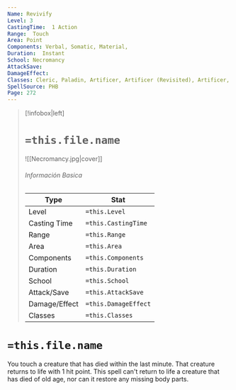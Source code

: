 ```yaml
---
Name: Revivify
Level: 3
CastingTime:  1 Action 
Range:  Touch
Area: Point
Components: Verbal, Somatic, Material, 
Duration:  Instant  
School: Necromancy
AttackSave: 
DamageEffect: 
Classes: Cleric, Paladin, Artificer, Artificer (Revisited), Artificer, 
SpellSource: PHB
Page: 272
---
```


>[!infobox|left]
># `=this.file.name`
>![[Necromancy.jpg|cover]]
> ###### Información Basica
> Type |  Stat |
> ---|---|
> Level | `=this.Level` |
> Casting Time | `=this.CastingTime` |
> Range | `=this.Range` |
> Area | `=this.Area` |
> Components | `=this.Components` |
> Duration | `=this.Duration` |
> School | `=this.School` |
> Attack/Save | `=this.AttackSave` |
> Damage/Effect | `=this.DamageEffect` |
> Classes | `=this.Classes` |

# `=this.file.name`
You touch a creature that has died within the last minute. That creature returns to life with 1 hit point. This spell can&#x27;t return to life a creature that has died of old age, nor can it restore any missing body parts.



 


